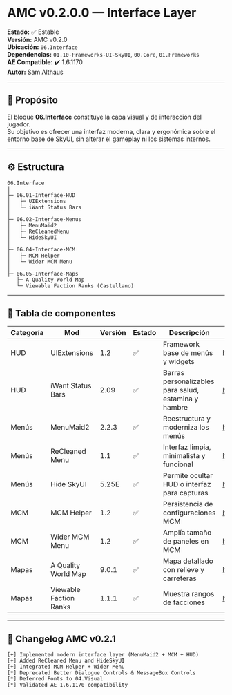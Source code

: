 # AMC v0.2.0.0 — Interface Layer

**Estado:** ✅ Estable  
**Versión:** AMC v0.2.0  
**Ubicación:** `06.Interface`  
**Dependencias:** `01.10-Frameworks-UI-SkyUI`, `00.Core`, `01.Frameworks`  
**AE Compatible:** ✔️ 1.6.1170  
**Autor:** Sam Althaus  

---

## 📘 Propósito
El bloque **06.Interface** constituye la capa visual y de interacción del jugador.  
Su objetivo es ofrecer una interfaz moderna, clara y ergonómica sobre el entorno base de SkyUI, sin alterar el gameplay ni los sistemas internos.

---

## ⚙️ Estructura

```
06.Interface
│
├─ 06.01-Interface-HUD
│   ├─ UIExtensions
│   └─ iWant Status Bars
│
├─ 06.02-Interface-Menus
│   ├─ MenuMaid2
│   ├─ ReCleanedMenu
│   └─ HideSkyUI
│
├─ 06.04-Interface-MCM
│   ├─ MCM Helper
│   └─ Wider MCM Menu
│
├─ 06.05-Interface-Maps
   ├─ A Quality World Map
   └─ Viewable Faction Ranks (Castellano)

```

---

## 🧩 Tabla de componentes

| Categoría | Mod | Versión | Estado | Descripción | Enlace |
|------------|------|----------|---------|--------------|--------|
| HUD | UIExtensions | 1.2 | ✅ | Framework base de menús y widgets | https://www.nexusmods.com/skyrimspecialedition/mods/17561 |
| HUD | iWant Status Bars | 2.09 | ✅ | Barras personalizables para salud, estamina y hambre | https://www.nexusmods.com/skyrimspecialedition/mods/36460 |
| Menús | MenuMaid2 | 2.2.3 | ✅ | Reestructura y moderniza los menús | https://www.nexusmods.com/skyrimspecialedition/mods/67556 |
| Menús | ReCleaned Menu | 1.1 | ✅ | Interfaz limpia, minimalista y funcional | https://www.nexusmods.com/skyrimspecialedition/mods/26680 |
| Menús | Hide SkyUI | 5.25E | ✅ | Permite ocultar HUD o interfaz para capturas | https://www.nexusmods.com/skyrimspecialedition/mods/27807 |
| MCM | MCM Helper | 1.2 | ✅ | Persistencia de configuraciones MCM | https://www.nexusmods.com/skyrimspecialedition/mods/53000 |
| MCM | Wider MCM Menu | 1.2 | ✅ | Amplía tamaño de paneles en MCM | https://www.nexusmods.com/skyrimspecialedition/mods/22825 |
| Mapas | A Quality World Map | 9.0.1 | ✅ | Mapa detallado con relieve y carreteras | https://www.nexusmods.com/skyrimspecialedition/mods/5804 |
| Mapas | Viewable Faction Ranks | 1.1.1 | ✅ | Muestra rangos de facciones | https://www.nexusmods.com/skyrimspecialedition/mods/17924 |


---

## 📜 Changelog AMC v0.2.1

```
[+] Implemented modern interface layer (MenuMaid2 + MCM + HUD)
[+] Added ReCleaned Menu and HideSkyUI
[+] Integrated MCM Helper + Wider Menu
[*] Deprecated Better Dialogue Controls & MessageBox Controls
[*] Deferred Fonts to 04.Visual
[*] Validated AE 1.6.1170 compatibility
```

